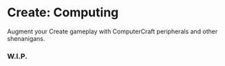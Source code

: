 # Create: Computing
Augment your Create gameplay with ComputerCraft peripherals and other shenanigans.

### W.I.P.
